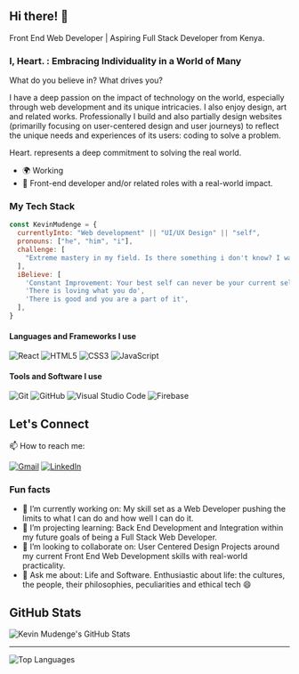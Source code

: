 ## Hi there! 👋 
Front End Web Developer | Aspiring Full Stack Developer from Kenya.

### I, Heart. : Embracing Individuality in a World of Many

What do you believe in? What drives you?

I have a deep passion on the impact of technology on the world, especially through web development and its unique intricacies. I also enjoy design, art and related works. Professionally I build and also partially design websites (primarilly focusing on user-centered design and user journeys) to reflect the unique needs and experiences of its users: coding to solve a problem.

Heart. represents a deep commitment to solving the real world.

- 🌍 Working
- 💼 Front-end developer and/or related roles with a real-world impact.

### My Tech Stack

```javascript
const KevinMudenge = {
  currentlyInto: "Web development" || "UI/UX Design" || "self",
  pronouns: ["he", "him", "i"],
  challenge: [
    "Extreme mastery in my field. Is there something i don't know? I want it. Is there a better way? Point it.",
  ],
  iBelieve: [
    'Constant Improvement: Your best self can never be your current self',
    'There is loving what you do',
    'There is good and you are a part of it',
  ],
}
```

#### Languages and Frameworks I use

![React](https://img.shields.io/badge/react-%2320232a.svg?style=for-the-badge&logo=react&logoColor=%2361DAFB)
![HTML5](https://img.shields.io/badge/html5-%23E34F26.svg?style=for-the-badge&logo=html5&logoColor=white)
![CSS3](https://img.shields.io/badge/css3-%231572B6.svg?style=for-the-badge&logo=css3&logoColor=white)
![JavaScript](https://img.shields.io/badge/JavaScript-F7DF1E?style=for-the-badge&logo=javascript&logoColor=black)

#### Tools and Software I use
![Git](https://img.shields.io/badge/git-%23F05033.svg?style=for-the-badge&logo=git&logoColor=white)
![GitHub](https://img.shields.io/badge/github-%23121011.svg?style=for-the-badge&logo=github&logoColor=white)
![Visual Studio Code](https://img.shields.io/badge/Visual_Studio-5C2D91?style=for-the-badge&logo=visual%20studio&logoColor=white)
![Firebase](https://img.shields.io/badge/firebase-%23039BE5.svg?style=for-the-badge&logo=firebase)

## Let's Connect

📫 How to reach me:

[![Gmail](https://img.shields.io/badge/Gmail-D14836?style=for-the-badge&logo=gmail&logoColor=white)](mailto:mudengekevn254@gmail.com)
[![LinkedIn](https://img.shields.io/badge/linkedin-%230077B5.svg?style=for-the-badge&logo=linkedin&logoColor=white)](https://www.linkedin.com/in/kevinMudenge/)

### Fun facts
- 🔭 I’m currently working on: My skill set as a Web Developer pushing the limits to what I can do and how well I can do it.
- 🌱 I’m projecting learning: Back End Development and Integration within my future goals of being a Full Stack Web Developer.
- 👯 I’m looking to collaborate on: User Centered Design Projects around my current Front End Web Development skills with real-world practicality.
- 🤔 Ask me about: Life and Software. Enthusiastic about life: the cultures, the people, their philosophies, peculiarities and ethical tech 😄

## GitHub Stats
  
![Kevin Mudenge's GitHub Stats](https://github-readme-stats.vercel.app/api?username=kevinMudenge&show_icons=true&count_private=true&hide=contribs,prs&layout=compact&theme=tokyonight) 

---

![Top Languages](https://github-readme-stats.vercel.app/api/top-langs?username=kevinMudenge&show_icons=true&locale=en&&theme=tokyonight)
